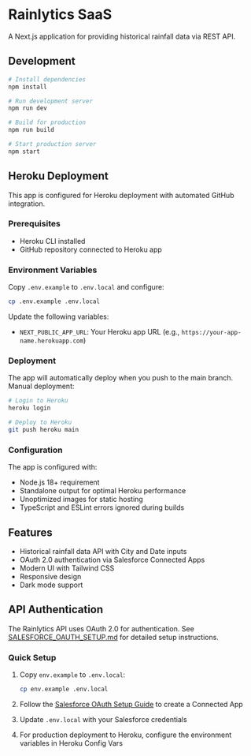 # Rainlytics SaaS

A Next.js application for providing historical rainfall data via REST API.

## Development

```bash
# Install dependencies
npm install

# Run development server
npm run dev

# Build for production
npm run build

# Start production server
npm start
```

## Heroku Deployment

This app is configured for Heroku deployment with automated GitHub integration.

### Prerequisites

- Heroku CLI installed
- GitHub repository connected to Heroku app

### Environment Variables

Copy `.env.example` to `.env.local` and configure:

```bash
cp .env.example .env.local
```

Update the following variables:
- `NEXT_PUBLIC_APP_URL`: Your Heroku app URL (e.g., `https://your-app-name.herokuapp.com`)

### Deployment

The app will automatically deploy when you push to the main branch. Manual deployment:

```bash
# Login to Heroku
heroku login

# Deploy to Heroku
git push heroku main
```

### Configuration

The app is configured with:
- Node.js 18+ requirement
- Standalone output for optimal Heroku performance
- Unoptimized images for static hosting
- TypeScript and ESLint errors ignored during builds

## Features

- Historical rainfall data API with City and Date inputs
- OAuth 2.0 authentication via Salesforce Connected Apps
- Modern UI with Tailwind CSS
- Responsive design
- Dark mode support

## API Authentication

The Rainlytics API uses OAuth 2.0 for authentication. See [SALESFORCE_OAUTH_SETUP.md](./SALESFORCE_OAUTH_SETUP.md) for detailed setup instructions.

### Quick Setup

1. Copy `env.example` to `.env.local`:
   ```bash
   cp env.example .env.local
   ```

2. Follow the [Salesforce OAuth Setup Guide](./SALESFORCE_OAUTH_SETUP.md) to create a Connected App

3. Update `.env.local` with your Salesforce credentials

4. For production deployment to Heroku, configure the environment variables in Heroku Config Vars

